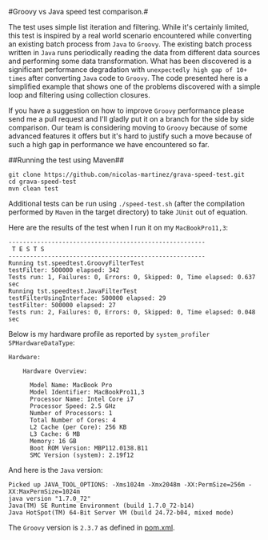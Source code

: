 #Groovy vs Java speed test comparison.#

The test uses simple list iteration and filtering. While it's certainly limited, this test is inspired by a real world scenario encountered while converting an existing batch process from `Java` to `Groovy`. The existing batch process written in `Java` runs periodically reading the data from different data sources and performing some data transformation. What has been discovered is a significant performance degradation with `unexpectedly high gap of 10+ times` after converting `Java` code to `Groovy`. The code presented here is a simplified example that shows one of the problems discovered with a simple loop and filtering using collection closures.

If you have a suggestion on how to improve `Groovy` performance please send me a pull request and I'll gladly put it on a branch for the side by side comparison. Our team is considering moving to `Groovy` because of some advanced features it offers but it's hard to justify such a move because of such a high gap in performance we have encountered so far.

##Running the test using Maven##
```
git clone https://github.com/nicolas-martinez/grava-speed-test.git
cd grava-speed-test
mvn clean test
```
Additional tests can be run using `./speed-test.sh` (after the compilation performed by `Maven` in the target directory) to take `JUnit` out of equation.

Here are the results of the test when I run it on my `MacBookPro11,3`:
```
-------------------------------------------------------
 T E S T S
-------------------------------------------------------
Running tst.speedtest.GroovyFilterTest
testFilter: 500000 elapsed: 342
Tests run: 1, Failures: 0, Errors: 0, Skipped: 0, Time elapsed: 0.637 sec
Running tst.speedtest.JavaFilterTest
testFilterUsingInterface: 500000 elapsed: 29
testFilter: 500000 elapsed: 27
Tests run: 2, Failures: 0, Errors: 0, Skipped: 0, Time elapsed: 0.048 sec
```

Below is my hardware profile as reported by `system_profiler SPHardwareDataType`:
```
Hardware:

    Hardware Overview:

      Model Name: MacBook Pro
      Model Identifier: MacBookPro11,3
      Processor Name: Intel Core i7
      Processor Speed: 2.5 GHz
      Number of Processors: 1
      Total Number of Cores: 4
      L2 Cache (per Core): 256 KB
      L3 Cache: 6 MB
      Memory: 16 GB
      Boot ROM Version: MBP112.0138.B11
      SMC Version (system): 2.19f12
```
And here is the `Java` version:
```
Picked up JAVA_TOOL_OPTIONS: -Xms1024m -Xmx2048m -XX:PermSize=256m -XX:MaxPermSize=1024m
java version "1.7.0_72"
Java(TM) SE Runtime Environment (build 1.7.0_72-b14)
Java HotSpot(TM) 64-Bit Server VM (build 24.72-b04, mixed mode)
```
The `Groovy` version is `2.3.7` as defined in [pom.xml](https://github.com/nicolas-martinez/grava-speed-test/blob/master/pom.xml).
